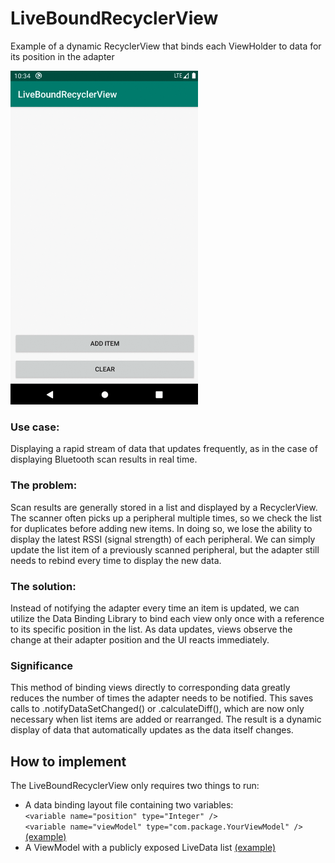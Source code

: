 # LiveBoundRecyclerView
Example of a dynamic RecyclerView that binds each ViewHolder to data for its position in the adapter

<img src="example.gif" width="300" alt="Example"/>

### Use case:
Displaying a rapid stream of data that updates frequently, as in the case of displaying Bluetooth scan results in real time.

### The problem:
Scan results are generally stored in a list and displayed by a RecyclerView. The scanner often picks up a peripheral multiple times, so we check the list for duplicates before adding new items. In doing so, we lose the ability to display the latest RSSI (signal strength) of each peripheral. We can simply update the list item of a previously scanned peripheral, but the adapter still needs to rebind every time to display the new data.

### The solution:
Instead of notifying the adapter every time an item is updated, we can utilize the Data Binding Library to bind each view only once with a reference to its specific position in the list. As data updates, views observe the change at their adapter position and the UI reacts immediately.

### Significance
This method of binding views directly to corresponding data greatly reduces the number of times the adapter needs to be notified. This saves calls to .notifyDataSetChanged() or .calculateDiff(), which are now only necessary when list items are added or rearranged. The result is a dynamic display of data that automatically updates as the data itself changes.

## How to implement
The LiveBoundRecyclerView only requires two things to run:
- A data binding layout file containing two variables:  
  `<variable name="position" type="Integer" />`  
  `<variable name="viewModel" type="com.package.YourViewModel" />` [(example)][1]
- A ViewModel with a publicly exposed LiveData list [(example)][2]

[1]:https://github.com/augustgrun/LiveBoundRecyclerView/blob/master/app/src/main/res/layout/list_item.xml
[2]:https://github.com/augustgrun/LiveBoundRecyclerView/blob/master/app/src/main/java/com/augustg/liveboundrecyclerview/MainViewModel.kt
